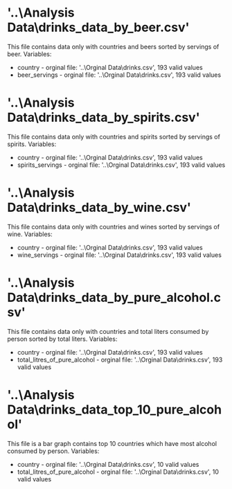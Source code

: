# '..\Analysis Data\drinks_data_by_beer.csv'
This file contains data only with countries and beers sorted by servings of beer.
Variables:
* country - orginal file: '..\Orginal Data\drinks.csv', 193 valid values
* beer_servings - orginal file: '..\Orginal Data\drinks.csv', 193 valid values


# '..\Analysis Data\drinks_data_by_spirits.csv'
This file contains data only with countries and spirits sorted by servings of spirits.
Variables:
* country - orginal file: '..\Orginal Data\drinks.csv', 193 valid values
* spirits_servings - orginal file: '..\Orginal Data\drinks.csv', 193 valid values


# '..\Analysis Data\drinks_data_by_wine.csv'
This file contains data only with countries and wines sorted by servings of wine.
Variables:
* country - orginal file: '..\Orginal Data\drinks.csv', 193 valid values
* wine_servings - orginal file: '..\Orginal Data\drinks.csv', 193 valid values


# '..\Analysis Data\drinks_data_by_pure_alcohol.csv'
This file contains data only with countries and total liters consumed by person sorted by total liters.
Variables:
* country - orginal file: '..\Orginal Data\drinks.csv', 193 valid values
* total_litres_of_pure_alcohol - orginal file: '..\Orginal Data\drinks.csv', 193 valid values


# '..\Analysis Data\drinks_data_top_10_pure_alcohol'
This file is a bar graph contains top 10 countries which have most alcohol consumed by person.
Variables:
* country - orginal file: '..\Orginal Data\drinks.csv', 10 valid values
* total_litres_of_pure_alcohol - orginal file: '..\Orginal Data\drinks.csv', 10 valid values